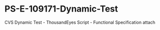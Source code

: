 # PS-E-109171-Dynamic-Test
CVS Dynamic Test - ThousandEyes Script - Functional Specification attach
